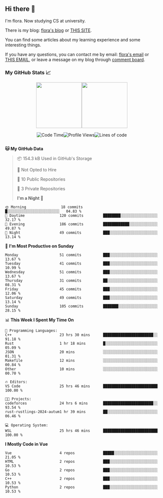 ## Hi there 👋

I'm flora. Now studying CS at university.

There is my blog: [flora's blog](https://dodolalorc.github.io/) or [THIS SITE](https://dodolalorc.cn/).

You can find some articles about my learning experience and some interesting things.

If you have any questions, you can contact me by email: [flora's email](mailto:chenflora124@gmail.com) or [THIS EMAIL](mailto:flora_chen2021@163.com), or leave a message on my blog through [comment board](https://dodolalorc.github.io/comments/).

### My GitHub Stats 📈

<div style="display:flex;flex-direction:row;justify-content:center;">
  <img height="150" class="img" src="https://github-readme-stats.vercel.app/api?username=dodolalorc&count_private=true&show_icons=true&theme=graywhite&show_owner=true" />
  <img height="150" class="img" src="https://github-readme-stats.vercel.app/api/top-langs/?username=dodolalorc&layout=compact&theme=graywhite" />
</div>

<!--START_SECTION:waka-->
<div style="display:flex;flex-direction:row;justify-content:center; items-align:center;">

![Code Time](http://img.shields.io/badge/Code%20Time-327%20hrs%2028%20mins-blue)

![Profile Views](http://img.shields.io/badge/Profile%20Views-2-blue)

![Lines of code](https://img.shields.io/badge/From%20Hello%20World%20I%27ve%20Written-1.6%20million%20lines%20of%20code-blue)

</div>

**🐱 My GitHub Data**

> 📦 154.3 kB Used in GitHub's Storage
>
> 🚫 Not Opted to Hire
>
> 📜 10 Public Repositories
>
> 🔑 3 Private Repositories
>
> **I'm a Night 🦉**

```text
🌞 Morning                18 commits          █░░░░░░░░░░░░░░░░░░░░░░░░   04.83 %
🌆 Daytime                120 commits         ████████░░░░░░░░░░░░░░░░░   32.17 %
🌃 Evening                186 commits         ████████████░░░░░░░░░░░░░   49.87 %
🌙 Night                  49 commits          ███░░░░░░░░░░░░░░░░░░░░░░   13.14 %
```

📅 **I'm Most Productive on Sunday**

```text
Monday                   51 commits          ███░░░░░░░░░░░░░░░░░░░░░░   13.67 %
Tuesday                  41 commits          ███░░░░░░░░░░░░░░░░░░░░░░   10.99 %
Wednesday                51 commits          ███░░░░░░░░░░░░░░░░░░░░░░   13.67 %
Thursday                 31 commits          ██░░░░░░░░░░░░░░░░░░░░░░░   08.31 %
Friday                   45 commits          ███░░░░░░░░░░░░░░░░░░░░░░   12.06 %
Saturday                 49 commits          ███░░░░░░░░░░░░░░░░░░░░░░   13.14 %
Sunday                   105 commits         ███████░░░░░░░░░░░░░░░░░░   28.15 %
```

📊 **This Week I Spent My Time On**

```text
💬 Programming Languages:
C++                      23 hrs 30 mins      ███████████████████████░░   91.18 %
Rust                     1 hr 18 mins        █░░░░░░░░░░░░░░░░░░░░░░░░   05.09 %
JSON                     20 mins             ░░░░░░░░░░░░░░░░░░░░░░░░░   01.31 %
Makefile                 12 mins             ░░░░░░░░░░░░░░░░░░░░░░░░░   00.84 %
Other                    10 mins             ░░░░░░░░░░░░░░░░░░░░░░░░░   00.70 %

🔥 Editors:
VS Code                  25 hrs 46 mins      █████████████████████████   100.00 %

🐱‍💻 Projects:
codeforces               24 hrs 6 mins       ███████████████████████░░   93.54 %
rust-rustlings-2024-autum1 hr 39 mins        ██░░░░░░░░░░░░░░░░░░░░░░░   06.46 %

💻 Operating System:
WSL                      25 hrs 46 mins      █████████████████████████   100.00 %
```

**I Mostly Code in Vue**

```text
Vue                      4 repos             █████░░░░░░░░░░░░░░░░░░░░   21.05 %
HTML                     2 repos             ███░░░░░░░░░░░░░░░░░░░░░░   10.53 %
Go                       2 repos             ███░░░░░░░░░░░░░░░░░░░░░░   10.53 %
C++                      2 repos             ███░░░░░░░░░░░░░░░░░░░░░░   10.53 %
Python                   2 repos             ███░░░░░░░░░░░░░░░░░░░░░░   10.53 %
```

<!--END_SECTION:waka-->

<!--
**dodolalorc/dodolalorc** is a ✨ _special_ ✨ repository because its `README.md` (this file) appears on your GitHub profile.

Here are some ideas to get you started:

- 🔭 I’m currently working on ...
- 🌱 I’m currently learning ...
- 👯 I’m looking to collaborate on ...
- 🤔 I’m looking for help with ...
- 💬 Ask me about ...
- 📫 How to reach me: ...
- 😄 Pronouns: ...
- ⚡ Fun fact: ...
  -->
